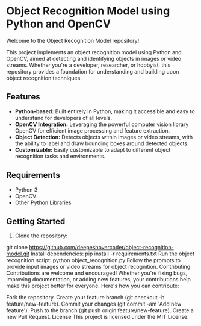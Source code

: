 # Object Recognition Model using Python and OpenCV

Welcome to the Object Recognition Model repository! 

This project implements an object recognition model using Python and OpenCV, aimed at detecting and identifying objects in images or video streams. Whether you're a developer, researcher, or hobbyist, this repository provides a foundation for understanding and building upon object recognition techniques.

## Features

- **Python-based:** Built entirely in Python, making it accessible and easy to understand for developers of all levels.
- **OpenCV Integration:** Leveraging the powerful computer vision library OpenCV for efficient image processing and feature extraction.
- **Object Detection:** Detects objects within images or video streams, with the ability to label and draw bounding boxes around detected objects.
- **Customizable:** Easily customizable to adapt to different object recognition tasks and environments.

## Requirements

- Python 3
- OpenCV
- Other Python Libraries

## Getting Started

1. Clone the repository:

git clone https://github.com/deepeshovercoder/object-recognition-model.git
Install dependencies:
pip install -r requirements.txt
Run the object recognition script:
python object_recognition.py
Follow the prompts to provide input images or video streams for object recognition.
Contributing
Contributions are welcome and encouraged! Whether you're fixing bugs, improving documentation, or adding new features, your contributions help make this project better for everyone. Here's how you can contribute:

Fork the repository.
Create your feature branch (git checkout -b feature/new-feature).
Commit your changes (git commit -am 'Add new feature').
Push to the branch (git push origin feature/new-feature).
Create a new Pull Request.
License
This project is licensed under the MIT License.
